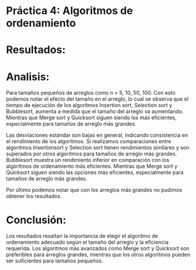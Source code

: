 # Práctica 4: Algoritmos de ordenamiento
# Resultados:

# Analisis:
<p>Para tamaños pequeños de arreglos como n = 5, 10, 50, 100. Con esto podemos notar el efecto del tamaño en el arreglo, lo cual se observa que el tiempo de ejecución de los algoritmos Insertion sort, Selection sort y Bubblesort, aumenta a medida que el tamaño del arreglo va aumentando. Mientras que Merge sort y Quicksort siguen siendo los más eficientes, especialmente para tamaños de arreglo más grandes.</p>
<p>Las desviaciones estándar son bajas en general, indicando consistencia en el rendimiento de los algoritmos. Si realizamos comparaciones entre algoritmos Insertionsort y Selection sort tienen rendimientos similares y son superados por otros algoritmos para tamaños de arreglo más grandes. Bubblesort muestra un rendimiento inferior en comparación con los algoritmos de ordenamiento más eficientes. Mientras que Merge sort y Quicksort siguen siendo las opciones más eficientes, especialmente para tamaños de arreglo más grandes.</p>
Por último podemos notar que con los arreglos más grandes no pudimos obtener los resultados.

# Conclusión:
Los resultados resaltan la importancia de elegir el algoritmo de ordenamiento adecuado según el tamaño del arreglo y la eficiencia requerida. Los algoritmos más avanzados como Merge sort y Quicksort son preferibles para arreglos grandes, mientras que los otros algoritmos pueden ser suficientes para tamaños pequeños.
